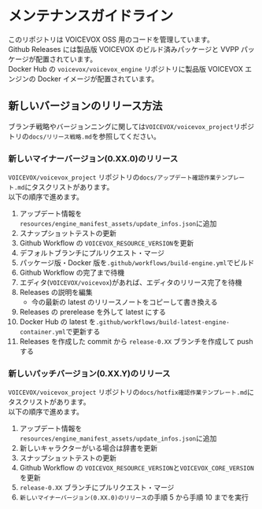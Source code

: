 # メンテナンスガイドライン

このリポジトリは VOICEVOX OSS 用のコードを管理しています。  
Github Releases には製品版 VOICEVOX のビルド済みパッケージと VVPP パッケージが配置されています。  
Docker Hub の `voicevox/voicevox_engine` リポジトリに製品版 VOICEVOX エンジンの Docker イメージが配置されています。

## 新しいバージョンのリリース方法

ブランチ戦略やバージョンニングに関しては`VOICEVOX/voicevox_project`リポジトリの`docs/リリース戦略.md`を参照してください。

### 新しいマイナーバージョン(0.XX.0)のリリース

`VOICEVOX/voicevox_project` リポジトリの`docs/アップデート確認作業テンプレート.md`にタスクリストがあります。  
以下の順序で進めます。

1. アップデート情報を`resources/engine_manifest_assets/update_infos.json`に追加
2. スナップショットテストの更新
3. Github Workflow の `VOICEVOX_RESOURCE_VERSION`を更新
4. デフォルトブランチにプルリクエスト・マージ
5. パッケージ版・Docker 版を`.github/workflows/build-engine.yml`でビルド
6. Github Workflow の完了まで待機
7. エディタ(`VOICEVOX/voicevox`)があれば、エディタのリリース完了を待機
8. Releases の説明を編集
   - 今の最新の latest のリリースノートをコピーして書き換える
9. Releases の prerelease を外して latest にする
10. Docker Hub の latest を`.github/workflows/build-latest-engine-container.yml`で更新する
11. Releases を作成した commit から `release-0.XX` ブランチを作成して push する

### 新しいパッチバージョン(0.XX.Y)のリリース

`VOICEVOX/voicevox_project` リポジトリの`docs/hotfix確認作業テンプレート.md`にタスクリストがあります。  
以下の順序で進めます。

1. アップデート情報を`resources/engine_manifest_assets/update_infos.json`に追加
2. 新しいキャラクターがいる場合は辞書を更新
3. スナップショットテストの更新
4. Github Workflow の `VOICEVOX_RESOURCE_VERSION`と`VOICEVOX_CORE_VERSION`を更新
5. `release-0.XX` ブランチにプルリクエスト・マージ
6. `新しいマイナーバージョン(0.XX.0)のリリース`の手順 5 から手順 10 までを実行

